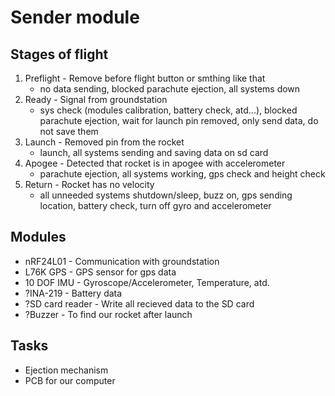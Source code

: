 # Sender module

## Stages of flight

1. Preflight - Remove before flight button or smthing like that
    - no data sending, blocked parachute ejection, all systems down
2. Ready - Signal from groundstation
    - sys check (modules calibration, battery check, atd...), blocked parachute ejection, wait for launch pin removed, only send data, do not save them
3. Launch - Removed pin from the rocket
    - launch, all systems sending and saving data on sd card
4. Apogee - Detected that rocket is in apogee with accelerometer
    - parachute ejection, all systems working, gps check and height check
5. Return - Rocket has no velocity
    - all unneeded systems shutdown/sleep, buzz on, gps sending location, battery check, turn off gyro and accelerometer

## Modules

- nRF24L01 - Communication with groundstation
- L76K GPS - GPS sensor for gps data
- 10 DOF IMU - Gyroscope/Accelerometer, Temperature, atd.
- ?INA-219 - Battery data
- ?SD card reader - Write all recieved data to the SD card
- ?Buzzer - To find our rocket after launch

## Tasks 

- Ejection mechanism
- PCB for our computer
